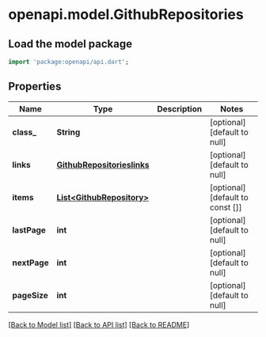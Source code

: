 # openapi.model.GithubRepositories

## Load the model package
```dart
import 'package:openapi/api.dart';
```

## Properties
Name | Type | Description | Notes
------------ | ------------- | ------------- | -------------
**class_** | **String** |  | [optional] [default to null]
**links** | [**GithubRepositorieslinks**](GithubRepositorieslinks.md) |  | [optional] [default to null]
**items** | [**List&lt;GithubRepository&gt;**](GithubRepository.md) |  | [optional] [default to const []]
**lastPage** | **int** |  | [optional] [default to null]
**nextPage** | **int** |  | [optional] [default to null]
**pageSize** | **int** |  | [optional] [default to null]

[[Back to Model list]](../README.md#documentation-for-models) [[Back to API list]](../README.md#documentation-for-api-endpoints) [[Back to README]](../README.md)


